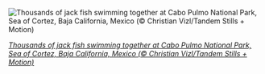 
![Thousands of jack fish swimming together at Cabo Pulmo National Park, Sea of Cortez, Baja California, Mexico (© Christian Vizl/Tandem Stills + Motion)](https://cn.bing.com//th?id=OHR.CortezJacks_EN-US4025428525_1920x1080.jpg&rf=LaDigue_1920x1080.jpg&pid=hp)

*[Thousands of jack fish swimming together at Cabo Pulmo National Park, Sea of Cortez, Baja California, Mexico (© Christian Vizl/Tandem Stills + Motion)](https://www.bing.com/search?q=world+oceans+day&form=hpcapt&filters=HpDate%3a%2220210608_0700%22)*
